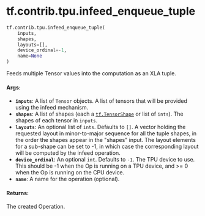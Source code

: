 <div itemscope itemtype="http://developers.google.com/ReferenceObject">
<meta itemprop="name" content="tf.contrib.tpu.infeed_enqueue_tuple" />
<meta itemprop="path" content="Stable" />
</div>

# tf.contrib.tpu.infeed_enqueue_tuple

``` python
tf.contrib.tpu.infeed_enqueue_tuple(
    inputs,
    shapes,
    layouts=[],
    device_ordinal=-1,
    name=None
)
```

Feeds multiple Tensor values into the computation as an XLA tuple.

#### Args:

* <b>`inputs`</b>: A list of `Tensor` objects.
    A list of tensors that will be provided using the infeed mechanism.
* <b>`shapes`</b>: A list of shapes (each a <a href="../../../tf/TensorShape.md"><code>tf.TensorShape</code></a> or list of `ints`).
    The shapes of each tensor in `inputs`.
* <b>`layouts`</b>: An optional list of `ints`. Defaults to `[]`.
    A vector holding the requested layout in minor-to-major sequence for
    all the tuple shapes, in the order the shapes appear in the "shapes" input.
    The layout elements for a sub-shape can be set to -1, in which case the
    corresponding layout will be computed by the infeed operation.
* <b>`device_ordinal`</b>: An optional `int`. Defaults to `-1`.
    The TPU device to use. This should be -1 when the Op
    is running on a TPU device, and >= 0 when the Op is running on the CPU
    device.
* <b>`name`</b>: A name for the operation (optional).


#### Returns:

The created Operation.